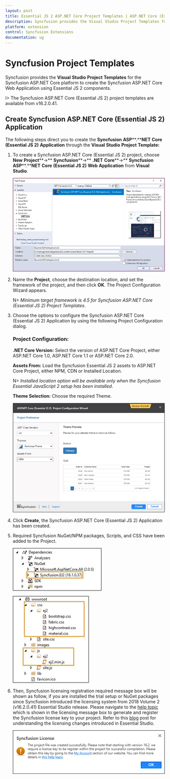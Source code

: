 ```yaml
---
layout: post
title: Essential JS 2 ASP.NET Core Project Templates | ASP.NET Core (Essential JS 2) | Syncfusion
description: Syncfusion provides the Visual Studio Project Templates for the Syncfusion Essential JS 2 ASP.NET Core platform to create the Syncfusion Essential JS 2 ASP.NET Core Web Application using Essential JS 2 components
platform: extension
control: Syncfusion Extensions
documentation: ug
---
```


# Syncfusion Project Templates

Syncfusion provides the **Visual** **Studio** **Project** **Templates** for the Syncfusion ASP.NET Core platform to create the Syncfusion ASP.NET Core Web Application using Essential JS 2 components.  

I> The Syncfusion ASP.NET Core (Essential JS 2) project templates are available from v16.2.0.41.  

## Create Syncfusion ASP.NET Core (Essential JS 2) Application

The following steps direct you to create the **Syncfusion** **ASP****.****NET** **Core** **(Essential JS 2)** **Application** through the **Visual** **Studio** **Project** **Template:**

1. To create a Syncfusion ASP.NET Core (Essential JS 2) project, choose  **New** **Project****->** **Syncfusion****->** **.NET** **Core****->** **Syncfusion** **ASP****.****NET** **Core** **(Essential JS 2)** **Web** **Application** from **Visual** **Studio**.

   ![](Syncfusion-Project-Templates_images/Syncfusion-Project-Templates_img1.jpeg)

2. Name the **Project**, choose the destination location, and set the framework of the project, and then click **OK**. The Project Configuration Wizard appears.

   N> *Minimum target framework is 4.5 for Syncfusion ASP.NET Core (Essential JS 2) Project Templates*.
   
3. Choose the options to configure the Syncfusion ASP.NET Core (Essential JS 2) Application by using the following Project Configuration dialog.

   ### Project Configuration:

   **.NET Core Version:** Select the version of ASP.NET Core Project, either ASP.NET Core 1.0, ASP.NET Core 1.1 or ASP.NET Core 2.0.

   **Assets From:** Load the Syncfusion Essential JS 2 assets to ASP.NET Core Project, either NPM, CDN or Installed Location.

   N> *Installed location option will be available only when the Syncfusion Essential JavaScript 2 setup has been installed*.

   **Theme Selection:** Choose the required Theme.

   ![](Syncfusion-Project-Templates_images/Syncfusion-Project-Templates_img2.jpeg)
   
4. Click **Create**, the Syncfusion ASP.NET Core (Essential JS 2) Application has been created.

5. Required Syncfusion NuGet/NPM packages, Scripts, and CSS have been added to the Project.

   ![](Syncfusion-Project-Templates_images/Syncfusion-Project-Templates_img3.jpeg)

   ![](Syncfusion-Project-Templates_images/Syncfusion-Project-Templates_img4.jpeg)

6. Then, Syncfusion licensing registration required message box will be shown as follow, if you are installed the trial setup or NuGet packages since Syncfusion introduced the licensing system from 2018 Volume 2 (v16.2.0.41) Essential Studio release. Please navigate to the [help topic](https://help.syncfusion.com/common/essential-studio/licensing/license-key#how-to-generate-syncfusion-license-key) which is shown in the licensing message box to generate and register the Syncfusion license key to your project. Refer to this [blog](https://blog.syncfusion.com/post/Whats-New-in-2018-Volume-2-Licensing-Changes-in-the-1620x-Version-of-Essential-Studio.aspx) post for understanding the licensing changes introduced in Essential Studio.

   ![](Syncfusion-Project-Templates_images/Syncfusion-Project-Templates_img5.jpeg)




